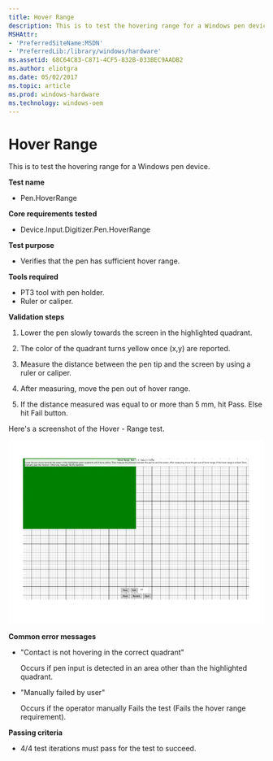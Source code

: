 ```yaml
---
title: Hover Range
description: This is to test the hovering range for a Windows pen device.
MSHAttr:
- 'PreferredSiteName:MSDN'
- 'PreferredLib:/library/windows/hardware'
ms.assetid: 68C64C83-C871-4CF5-832B-033BEC9AADB2
ms.author: eliotgra
ms.date: 05/02/2017
ms.topic: article
ms.prod: windows-hardware
ms.technology: windows-oem
---
```


# Hover Range


This is to test the hovering range for a Windows pen device.

**Test name**

-   Pen.HoverRange

**Core requirements tested**

-   Device.Input.Digitizer.Pen.HoverRange

**Test purpose**

-   Verifies that the pen has sufficient hover range.

**Tools required**

-   PT3 tool with pen holder.
-   Ruler or caliper.

**Validation steps**

1. Lower the pen slowly towards the screen in the highlighted quadrant.

2. The color of the quadrant turns yellow once (x,y) are reported.

3. Measure the distance between the pen tip and the screen by using a ruler or caliper.

4. After measuring, move the pen out of hover range.

5. If the distance measured was equal to or more than 5 mm, hit Pass. Else hit Fail button.

Here's a screenshot of the Hover - Range test.

![screenshot from the hover range test for a windows pen device.](../images/pen-test-hoverrange.png)

**Common error messages**

-   "Contact is not hovering in the correct quadrant"

    Occurs if pen input is detected in an area other than the highlighted quadrant.
-   "Manually failed by user"

    Occurs if the operator manually Fails the test (Fails the hover range requirement).

**Passing criteria**

-   4/4 test iterations must pass for the test to succeed.
